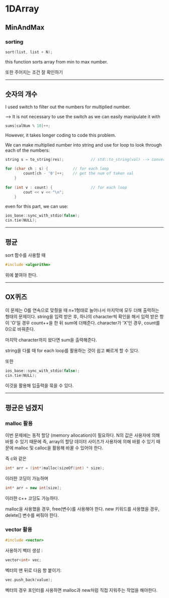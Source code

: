 # 1DArray

## MinAndMax

### sorting

```c++
sort(list, list + N);
```
this function sorts array from min to max number.

또한 주어지는 조건 잘 확인하기
<hr>

## 숫자의 개수

I used switch to filter out the numbers for multiplied number.

--> It is not necessary to use the switch as we can easily manipulate it with 
```c++
sums[calNum % 10]++;
```

However, it takes longer coding to code this problem.

We can make multiplied number into string and use for loop to look through each of the numbers:

```c++
string s = to_string(res);            // std::to_string(val) --> converts num into string

for (char ch : s) {		      // for each loop
		count[ch - '0']++;    // get the num of taken val
	}
  
for (int v : count) {                 // for each loop
		cout << v << "\n"; 
	}
```
even for this part, we can use:
```c++
ios_base::sync_with_stdio(false);
cin.tie(NULL);
``` 
___
## 평균

sort 함수를 사용할 때 
```c++
#include <algorithm>
```
위에 붙여야 한다.
___
## OX퀴즈

이 문제는 O를 연속으로 맞췄을 때 n+1형태로 늘어나서 마지막에 모두 더해 출력하는 형태의 문제이다.
string을 입력 받은 후, 하나의 character씩 확인을 해서 입력 받은 항이 'O'일 경우 count++을 한 뒤 sum에 더해준다.
character가 'X'인 경우, count를 0으로 바꿔준다.

마지막 character까지 왔다면 sum을 출력해준다.

string을 다룰 때 for each loop를 활용하는 것이 쉽고 빠르게 할 수 있다.

또한
```C++
ios_base::sync_with_stdio(false);
cin.tie(NULL);
```
이것을 활용해 입출력을 묶을 수 있다.
___
## 평균은 넘겠지

### malloc 활용
이번 문제에는 동적 할당 (memory allocation)이 필요하다.
N의 값은 사용자에 의해 바뀔 수 있기 때문에 즉, array의 할당 데이터 사이즈가 사용자에 의해 바뀔 수 있기 때문에 malloc 및 calloc을 활용해 바꿀 수 있어야 한다.

즉 c와 같은
```c++
int* arr = (int*)malloc(sizeOf(int) * size);
```
이러한 코딩이 가능하며
```c++
int* arr = new int[size];
```
이러한 c++ 코딩도 가능하다.

malloc을 사용했을 경우, free(변수)를 사용해야 한다.
new 키워드를 사용했을 경우, delete[] 변수를 써줘야 한다.

### vector 활용
```c++
#include <vector>
```
사용하기
벡터 생성 :

```c++
vector<int> vec;
```
벡터의 맨 뒤로 다음 항 붙이기:

```c++
vec.push_back(value);
```
벡터의 경우 포인터를 사용하면 malloc과 new처럼 직접 지워주는 작업을 해야한다.











